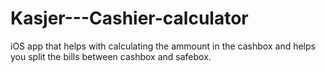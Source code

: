 # Kasjer---Cashier-calculator
iOS app that helps with calculating the ammount in the cashbox and helps you split the bills between cashbox and safebox.
